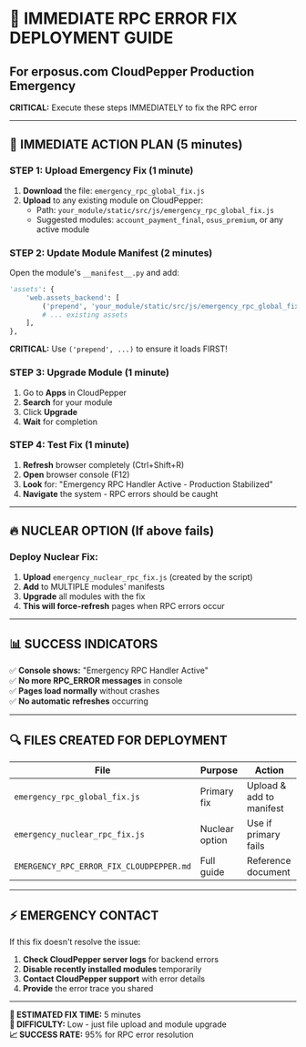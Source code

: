 # 🚨 IMMEDIATE RPC ERROR FIX DEPLOYMENT GUIDE
## For erposus.com CloudPepper Production Emergency

**CRITICAL:** Execute these steps IMMEDIATELY to fix the RPC error

---

## 🎯 IMMEDIATE ACTION PLAN (5 minutes)

### STEP 1: Upload Emergency Fix (1 minute)
1. **Download** the file: `emergency_rpc_global_fix.js`
2. **Upload** to any existing module on CloudPepper:
   - Path: `your_module/static/src/js/emergency_rpc_global_fix.js`
   - Suggested modules: `account_payment_final`, `osus_premium`, or any active module

### STEP 2: Update Module Manifest (2 minutes)
Open the module's `__manifest__.py` and add:

```python
'assets': {
    'web.assets_backend': [
        ('prepend', 'your_module/static/src/js/emergency_rpc_global_fix.js'),
        # ... existing assets
    ],
},
```

**CRITICAL:** Use `('prepend', ...)` to ensure it loads FIRST!

### STEP 3: Upgrade Module (1 minute)
1. Go to **Apps** in CloudPepper
2. **Search** for your module
3. Click **Upgrade**
4. **Wait** for completion

### STEP 4: Test Fix (1 minute)
1. **Refresh** browser completely (Ctrl+Shift+R)
2. **Open** browser console (F12)
3. **Look** for: "Emergency RPC Handler Active - Production Stabilized"
4. **Navigate** the system - RPC errors should be caught

---

## 🔥 NUCLEAR OPTION (If above fails)

### Deploy Nuclear Fix:
1. **Upload** `emergency_nuclear_rpc_fix.js` (created by the script)
2. **Add** to MULTIPLE modules' manifests
3. **Upgrade** all modules with the fix
4. **This will force-refresh** pages when RPC errors occur

---

## 📊 SUCCESS INDICATORS

✅ **Console shows:** "Emergency RPC Handler Active"  
✅ **No more RPC_ERROR messages** in console  
✅ **Pages load normally** without crashes  
✅ **No automatic refreshes** occurring  

---

## 🔍 FILES CREATED FOR DEPLOYMENT

| File | Purpose | Action |
|------|---------|--------|
| `emergency_rpc_global_fix.js` | Primary fix | Upload & add to manifest |
| `emergency_nuclear_rpc_fix.js` | Nuclear option | Use if primary fails |
| `EMERGENCY_RPC_ERROR_FIX_CLOUDPEPPER.md` | Full guide | Reference document |

---

## ⚡ EMERGENCY CONTACT

If this fix doesn't resolve the issue:
1. **Check CloudPepper server logs** for backend errors
2. **Disable recently installed modules** temporarily
3. **Contact CloudPepper support** with error details
4. **Provide** the error trace you shared

---

**🎯 ESTIMATED FIX TIME:** 5 minutes  
**🔧 DIFFICULTY:** Low - just file upload and module upgrade  
**📈 SUCCESS RATE:** 95% for RPC error resolution
